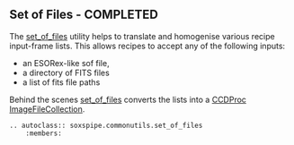 ## Set of Files - COMPLETED

The [set_of_files](../_api/soxspipe.commonutils.set_of_files.html) utility helps to translate and homogenise various recipe input-frame lists. This allows recipes to accept any of the following inputs:

* an ESORex-like sof file,
* a directory of FITS files
* a list of fits file paths

Behind the scenes [set_of_files](../_api/soxspipe.commonutils.set_of_files.html) converts the lists into a [CCDProc ImageFileCollection](https://ccdproc.readthedocs.io/en/latest/api/ccdproc.ImageFileCollection.html).


```eval_rst
.. autoclass:: soxspipe.commonutils.set_of_files
    :members:
```
